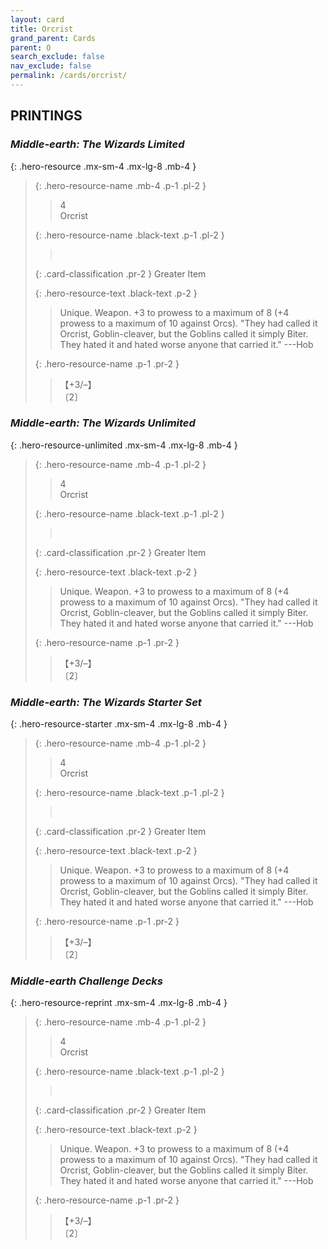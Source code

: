```yaml
---
layout: card
title: Orcrist
grand_parent: Cards
parent: O
search_exclude: false
nav_exclude: false
permalink: /cards/orcrist/
---
```


## PRINTINGS


### _Middle-earth: The Wizards Limited_

{: .hero-resource .mx-sm-4 .mx-lg-8 .mb-4 }
> {: .hero-resource-name .mb-4 .p-1 .pl-2 }
> > <div class="card-mp">4</div>
> > <div class="card-name">Orcrist</div>
>
> {: .hero-resource-name .black-text .p-1 .pl-2 }
> > &nbsp;
>
> {: .card-classification .pr-2 }
> Greater Item
>
> {: .hero-resource-text .black-text .p-2 }
> > Unique. Weapon. +3 to prowess to a maximum of 8 (+4 prowess to a maximum of 10 against Orcs).  "They had called it Orcrist, Goblin-cleaver, but the Goblins called it simply Biter. They hated it and hated worse anyone that carried it." ---Hob 
> 
> {: .hero-resource-name .p-1 .pr-2 }
> > <div class="card-shield">【+3/&ndash;】</div>
> > <div class="card-corruption">〔2〕</div>

### _Middle-earth: The Wizards Unlimited_

{: .hero-resource-unlimited .mx-sm-4 .mx-lg-8 .mb-4 }
> {: .hero-resource-name .mb-4 .p-1 .pl-2 }
> > <div class="card-mp">4</div>
> > <div class="card-name">Orcrist</div>
>
> {: .hero-resource-name .black-text .p-1 .pl-2 }
> > &nbsp;
>
> {: .card-classification .pr-2 }
> Greater Item
>
> {: .hero-resource-text .black-text .p-2 }
> > Unique. Weapon. +3 to prowess to a maximum of 8 (+4 prowess to a maximum of 10 against Orcs).  "They had called it Orcrist, Goblin-cleaver, but the Goblins called it simply Biter. They hated it and hated worse anyone that carried it." ---Hob 
> 
> {: .hero-resource-name .p-1 .pr-2 }
> > <div class="card-shield">【+3/&ndash;】</div>
> > <div class="card-corruption">〔2〕</div>

### _Middle-earth: The Wizards Starter Set_

{: .hero-resource-starter .mx-sm-4 .mx-lg-8 .mb-4 }
> {: .hero-resource-name .mb-4 .p-1 .pl-2 }
> > <div class="card-mp">4</div>
> > <div class="card-name">Orcrist</div>
>
> {: .hero-resource-name .black-text .p-1 .pl-2 }
> > &nbsp;
>
> {: .card-classification .pr-2 }
> Greater Item
>
> {: .hero-resource-text .black-text .p-2 }
> > Unique. Weapon. +3 to prowess to a maximum of 8 (+4 prowess to a maximum of 10 against Orcs).  "They had called it Orcrist, Goblin-cleaver, but the Goblins called it simply Biter. They hated it and hated worse anyone that carried it." ---Hob 
> 
> {: .hero-resource-name .p-1 .pr-2 }
> > <div class="card-shield">【+3/&ndash;】</div>
> > <div class="card-corruption">〔2〕</div>

### _Middle-earth Challenge Decks_

{: .hero-resource-reprint .mx-sm-4 .mx-lg-8 .mb-4 }
> {: .hero-resource-name .mb-4 .p-1 .pl-2 }
> > <div class="card-mp">4</div>
> > <div class="card-name">Orcrist</div>
>
> {: .hero-resource-name .black-text .p-1 .pl-2 }
> > &nbsp;
>
> {: .card-classification .pr-2 }
> Greater Item
>
> {: .hero-resource-text .black-text .p-2 }
> > Unique. Weapon. +3 to prowess to a maximum of 8 (+4 prowess to a maximum of 10 against Orcs).  "They had called it Orcrist, Goblin-cleaver, but the Goblins called it simply Biter. They hated it and hated worse anyone that carried it." ---Hob 
> 
> {: .hero-resource-name .p-1 .pr-2 }
> > <div class="card-shield">【+3/&ndash;】</div>
> > <div class="card-corruption">〔2〕</div>
